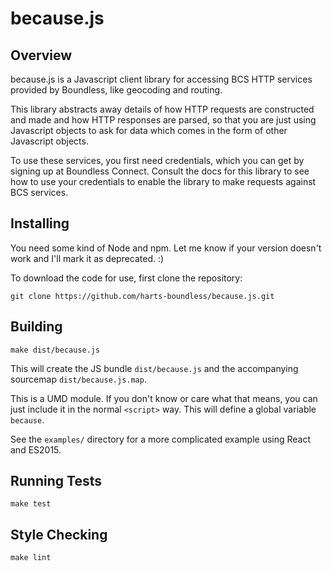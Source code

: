 because.js
==========


Overview
--------

because.js is a Javascript client library for accessing BCS HTTP services
provided by Boundless, like geocoding and routing.

This library abstracts away details of how HTTP requests are constructed and
made and how HTTP responses are parsed, so that you are just using Javascript
objects to ask for data which comes in the form of other Javascript objects.

To use these services, you first need credentials, which you can get by signing
up at Boundless Connect. Consult the docs for this library to see how to use
your credentials to enable the library to make requests against BCS services.


Installing
-----------

You need some kind of Node and npm. Let me know if your version doesn't work
and I'll mark it as deprecated. :)

To download the code for use, first clone the repository:

    git clone https://github.com/harts-boundless/because.js.git


Building
--------

`make dist/because.js`

This will create the JS bundle `dist/because.js` and the accompanying sourcemap
`dist/because.js.map`. 

This is a UMD module. If you don't know or care what that means, you can just
include it in the normal `<script>` way. This will define a global variable
`because`.

See the `examples/` directory for a more complicated example using React and
ES2015.


Running Tests
-------------

`make test`


Style Checking
--------------

`make lint`
